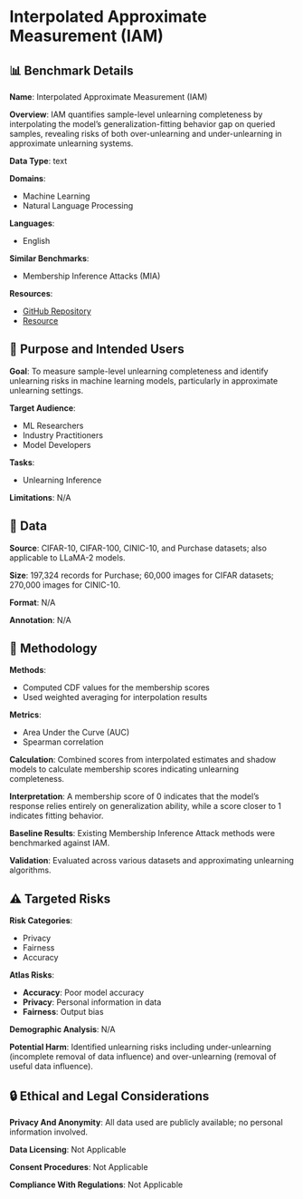 # Interpolated Approximate Measurement (IAM)

## 📊 Benchmark Details

**Name**: Interpolated Approximate Measurement (IAM)

**Overview**: IAM quantifies sample-level unlearning completeness by interpolating the model’s generalization-fitting behavior gap on queried samples, revealing risks of both over-unlearning and under-unlearning in approximate unlearning systems.

**Data Type**: text

**Domains**:
- Machine Learning
- Natural Language Processing

**Languages**:
- English

**Similar Benchmarks**:
- Membership Inference Attacks (MIA)

**Resources**:
- [GitHub Repository](https://github.com/Happy2Git/Unlearning_Inference_IAM)
- [Resource](https://zenodo.org/records/15606363)

## 🎯 Purpose and Intended Users

**Goal**: To measure sample-level unlearning completeness and identify unlearning risks in machine learning models, particularly in approximate unlearning settings.

**Target Audience**:
- ML Researchers
- Industry Practitioners
- Model Developers

**Tasks**:
- Unlearning Inference

**Limitations**: N/A

## 💾 Data

**Source**: CIFAR-10, CIFAR-100, CINIC-10, and Purchase datasets; also applicable to LLaMA-2 models.

**Size**: 197,324 records for Purchase; 60,000 images for CIFAR datasets; 270,000 images for CINIC-10.

**Format**: N/A

**Annotation**: N/A

## 🔬 Methodology

**Methods**:
- Computed CDF values for the membership scores
- Used weighted averaging for interpolation results

**Metrics**:
- Area Under the Curve (AUC)
- Spearman correlation

**Calculation**: Combined scores from interpolated estimates and shadow models to calculate membership scores indicating unlearning completeness.

**Interpretation**: A membership score of 0 indicates that the model’s response relies entirely on generalization ability, while a score closer to 1 indicates fitting behavior.

**Baseline Results**: Existing Membership Inference Attack methods were benchmarked against IAM.

**Validation**: Evaluated across various datasets and approximating unlearning algorithms.

## ⚠️ Targeted Risks

**Risk Categories**:
- Privacy
- Fairness
- Accuracy

**Atlas Risks**:
- **Accuracy**: Poor model accuracy
- **Privacy**: Personal information in data
- **Fairness**: Output bias

**Demographic Analysis**: N/A

**Potential Harm**: Identified unlearning risks including under-unlearning (incomplete removal of data influence) and over-unlearning (removal of useful data influence).

## 🔒 Ethical and Legal Considerations

**Privacy And Anonymity**: All data used are publicly available; no personal information involved.

**Data Licensing**: Not Applicable

**Consent Procedures**: Not Applicable

**Compliance With Regulations**: Not Applicable
